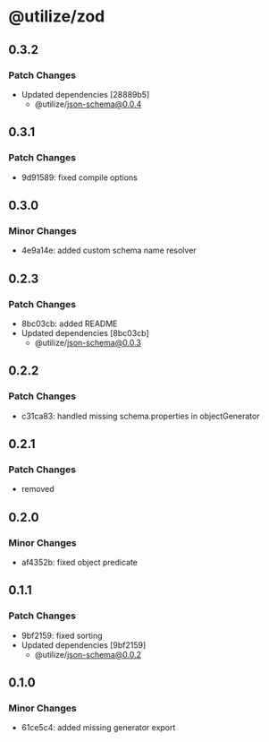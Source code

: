 # @utilize/zod

## 0.3.2

### Patch Changes

- Updated dependencies [28889b5]
  - @utilize/json-schema@0.0.4

## 0.3.1

### Patch Changes

- 9d91589: fixed compile options

## 0.3.0

### Minor Changes

- 4e9a14e: added custom schema name resolver

## 0.2.3

### Patch Changes

- 8bc03cb: added README
- Updated dependencies [8bc03cb]
  - @utilize/json-schema@0.0.3

## 0.2.2

### Patch Changes

- c31ca83: handled missing schema.properties in objectGenerator

## 0.2.1

### Patch Changes

- removed

## 0.2.0

### Minor Changes

- af4352b: fixed object predicate

## 0.1.1

### Patch Changes

- 9bf2159: fixed sorting
- Updated dependencies [9bf2159]
  - @utilize/json-schema@0.0.2

## 0.1.0

### Minor Changes

- 61ce5c4: added missing generator export
